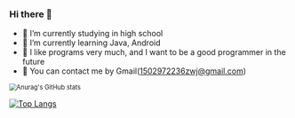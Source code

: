 ### Hi there 👋

- 🔭 I’m currently studying in high school
- 🌱 I’m currently learning Java, Android
- 🤔 I like programs very much, and I want to be a good programmer in the future
- 💬 You can contact me by Gmail(1502972236zwj@gmail.com)

<img src="https://github-readme-stats.vercel.app/api?username=luoyingmm&show_icons=true&theme=buefy" alt="Anurag's GitHub stats" style="zoom:80%;" />
 
[![Top Langs](https://github-readme-stats.vercel.app/api/top-langs/?username=luoyingmm&layout=compact)](https://github.com/anuraghazra/github-readme-stats)


